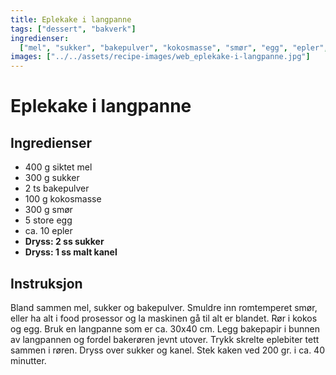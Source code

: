 ```yaml
---
title: Eplekake i langpanne
tags: ["dessert", "bakverk"]
ingredienser:
  ["mel", "sukker", "bakepulver", "kokosmasse", "smør", "egg", "epler", "kanel"]
images: ["../../assets/recipe-images/web_eplekake-i-langpanne.jpg"]
---
```


# Eplekake i langpanne

## Ingredienser

- 400 g siktet mel
- 300 g sukker
- 2 ts bakepulver
- 100 g kokosmasse
- 300 g smør
- 5 store egg
- ca. 10 epler
- **Dryss: 2 ss sukker**
- **Dryss: 1 ss malt kanel**

## Instruksjon

Bland sammen mel, sukker og bakepulver. Smuldre inn romtemperet smør, eller ha alt i food prosessor og la maskinen gå til alt er blandet. Rør i kokos og egg. Bruk en langpanne som er ca. 30x40 cm. Legg bakepapir i bunnen av langpannen og fordel bakerøren jevnt utover. Trykk skrelte eplebiter tett sammen i røren. Dryss over sukker og kanel. Stek kaken ved 200 gr. i ca. 40 minutter.
